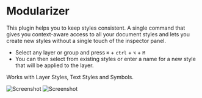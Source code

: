 Modularizer
===========

This plugin helps you to keep styles consistent. A single command that gives you context-aware access to all your document styles and lets you create new styles without a single touch of the inspector panel.

* Select any layer or group and press `⌘` + `ctrl` + `⌥` + `M`
* You can then select from existing styles or enter a name for a new style that will be applied to the layer.

Works with Layer Styles, Text Styles and Symbols.

![Screenshot](https://s3.amazonaws.com/f.cl.ly/items/2r0g1Q1s2i1O0D241G11/Modularizer.png)
![Screenshot](https://s3.amazonaws.com/f.cl.ly/items/362N2e1H2D1x0o0G0Q3Z/Bildschirmfoto%202015-03-07%20um%2010.40.45.png)